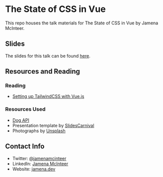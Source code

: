 # The State of CSS in Vue

This repo houses the talk materials for The State of CSS in Vue by Jamena McInteer.

## Slides

The slides for this talk can be found [here](https://docs.google.com/presentation/d/1GvGim9C5vhf3GqP_icXfJqEFdVqH7pL1FBF_FXFd-oA/edit?usp=sharing).

## Resources and Reading
### Reading
- [Setting up TailwindCSS with Vue.js](https://markus.oberlehner.net/blog/setting-up-tailwind-css-with-vue/)
### Resources Used
- [Dog API](https://dog.ceo/dog-api/)
- Presentation template by [SlidesCarnival](http://www.slidescarnival.com/)
- Photographs by [Unsplash](http://unsplash.com/)

## Contact Info

- Twitter: [@jamenamcinteer](https://twitter.com/JamenaMcinteer)
- LinkedIn: [Jamena McInteer](https://www.linkedin.com/in/jamena-mcinteer-5511aa45/)
- Website: [jamena.dev](https://jamenda.dev)